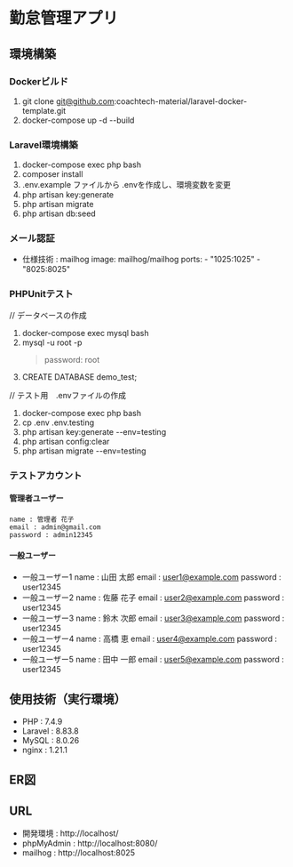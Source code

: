 # 勤怠管理アプリ

## 環境構築
### Dockerビルド
1.  git clone git@github.com:coachtech-material/laravel-docker-template.git
2. docker-compose up -d --build

### Laravel環境構築
1. docker-compose exec php bash
2. composer install
3. .env.example ファイルから .envを作成し、環境変数を変更
4. php artisan key:generate
5. php artisan migrate
6. php artisan db:seed

### メール認証
* 仕様技術 : mailhog
    image: mailhog/mailhog
    ports:
      - "1025:1025"
      - "8025:8025"

### PHPUnitテスト
// データベースの作成
1. docker-compose exec mysql bash
2. mysql -u root -p
   > password: root
3. CREATE DATABASE demo_test;

// テスト用　.envファイルの作成
1. docker-compose exec php bash
2. cp .env .env.testing
3. php artisan key:generate --env=testing
4. php artisan config:clear
5. php artisan migrate --env=testing

### テストアカウント
#### 管理者ユーザー
    name : 管理者 花子
    email : admin@gmail.com
    password : admin12345

#### 一般ユーザー
* 一般ユーザー1
    name : 山田 太郎
    email : user1@example.com
    password : user12345
* 一般ユーザー2
    name : 佐藤 花子
    email : user2@example.com
    password : user12345
* 一般ユーザー3
    name : 鈴木 次郎
    email : user3@example.com
    password : user12345
* 一般ユーザー4
    name : 高橋 恵
    email : user4@example.com
    password : user12345
* 一般ユーザー5
    name : 田中 一郎
    email : user5@example.com
    password : user12345

## 使用技術（実行環境）
* PHP : 7.4.9
* Laravel : 8.83.8
* MySQL : 8.0.26
* nginx : 1.21.1

## ER図


## URL
* 開発環境 : http://localhost/
* phpMyAdmin : http://localhost:8080/
* mailhog : http://localhost:8025 